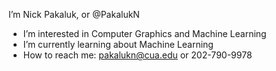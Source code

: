 I’m Nick Pakaluk, or @PakalukN
- I’m interested in Computer Graphics and Machine Learning
- I’m currently learning about Machine Learning
- How to reach me: pakalukn@cua.edu or 202-790-9978

<!---
PakalukN/PakalukN is a ✨ special ✨ repository because its `README.md` (this file) appears on your GitHub profile.
You can click the Preview link to take a look at your changes.
--->
